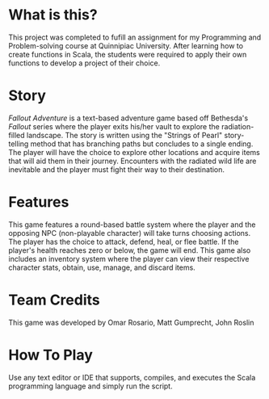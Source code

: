 # What is this?
This project was completed to fufill an assignment for my Programming and Problem-solving course at Quinnipiac University. After learning how to create functions in Scala, the students were required to apply their own functions to develop a project of their choice.

# Story
*Fallout Adventure* is a text-based adventure game based off Bethesda's *Fallout* series where the player exits his/her vault to explore the radiation-filled landscape. The story is written using the "Strings of Pearl" story-telling method that has branching paths but concludes to a single ending. The player will have the choice to 
explore other locations and acquire items that will aid them in their journey. Encounters with the radiated wild life are inevitable and the player 
must fight their way to their destination.

# Features
This game features a round-based battle system where the player and the opposing NPC (non-playable character) will take turns choosing actions. The player has the choice to attack, defend, heal, or flee battle. If the player's health reaches zero or below, the game will end. This game also includes an inventory system where the player can view their respective character stats, obtain, use, manage, and discard items.

# Team Credits
This game was developed by Omar Rosario, Matt Gumprecht, John Roslin

# How To Play
Use any text editor or IDE that supports, compiles, and executes the Scala programming language and simply run the script.
